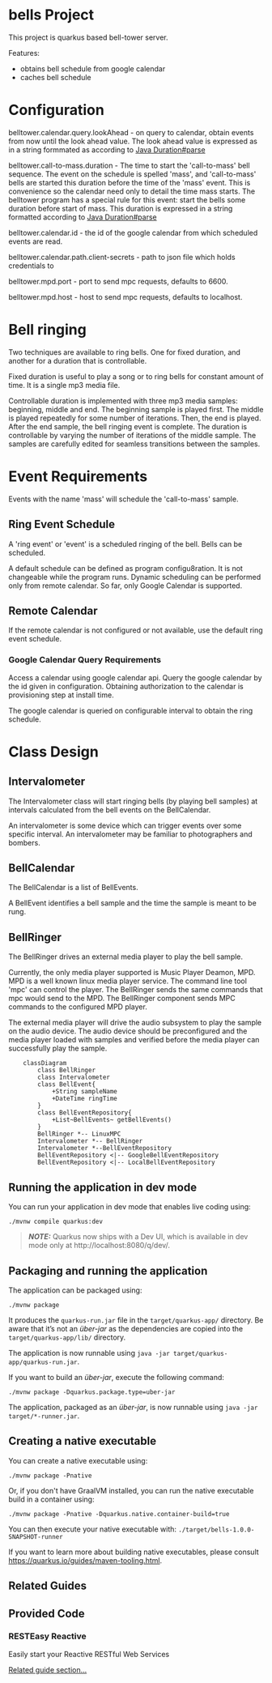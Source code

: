 # bells Project

This project is quarkus based bell-tower server.

Features:
- obtains bell schedule from google calendar
- caches bell schedule

# Configuration
belltower.calendar.query.lookAhead - on query to calendar,
obtain events from now until the look ahead value.
The look ahead value is expressed as in a string formmated
as according to [Java Duration#parse](https://docs.oracle.com/javase/8/docs/api/java/time/Duration.html#parse-java.lang.CharSequence)

belltower.call-to-mass.duration - The time to start the 'call-to-mass'
bell sequence.
The event on the schedule is spelled 'mass',
and 'call-to-mass' bells are started this duration before the time
of the 'mass' event.
This is convenience so the calendar need only to detail
the time mass starts.
The belltower program has a special rule for this event:
start the bells some duration before start of mass.
This duration is expressed in a string formatted according
to [Java Duration#parse](https://docs.oracle.com/javase/8/docs/api/java/time/Duration.html#parse-java.lang.CharSequence)

belltower.calendar.id - the id of the google calendar from which scheduled events are read.

belltower.calendar.path.client-secrets - path to json file which holds credentials to

belltower.mpd.port - port to send mpc requests, defaults to 6600.

belltower.mpd.host - host to send mpc requests, defaults to localhost.

# Bell ringing

Two techniques are available to ring bells.
One for fixed duration, and another for a duration that is controllable.

Fixed duration is useful to play a song or to ring bells for constant amount of time.
It is a single mp3 media file.

Controllable duration is implemented with three mp3 media samples:  beginning, middle and end.
The beginning sample is played first.
The middle is played repeatedly for some number of iterations.
Then, the end is played.
After the end sample, the bell ringing event is complete.
The duration is controllable by varying the number of iterations of the middle sample.
The samples are carefully edited for seamless transitions between the samples.

# Event Requirements

Events with the name 'mass' will schedule the 'call-to-mass' sample.

## Ring Event Schedule

A 'ring event' or 'event' is a scheduled ringing of the bell.
Bells can be scheduled.

A default schedule can be defined as program configu8ration.
It is not changeable while the program runs.
Dynamic scheduling can be performed only from remote calendar.
So far, only Google Calendar is supported.

## Remote Calendar

If the remote calendar is not configured or not available,
use the default ring event schedule.

### Google Calendar Query Requirements

Access a calendar using google calendar api.
Query the google calendar by the id given in configuration.
Obtaining authorization to the calendar is provisioning step at install time.

The google calendar is queried on configurable interval to obtain the ring schedule.

# Class Design

## Intervalometer
The Intervalometer class will start ringing bells (by playing bell samples)
at intervals calculated from the bell events on the BellCalendar.

An intervalometer is some device which can trigger events over some specific interval.
An intervalometer may be familiar to photographers and bombers.

## BellCalendar
The BellCalendar is a list of BellEvents.

A BellEvent identifies a bell sample 
and the time the sample is meant to be rung.

## BellRinger

The BellRinger drives an external media player to play the bell sample.

Currently, the only media player supported is Music Player Deamon, MPD.
MPD is a well known linux media player service.
The command line tool 'mpc' can control the player.
The BellRinger sends the same commands that mpc would send to the MPD.
The BellRinger component sends MPC commands to the configured MPD player.

The external media player will drive the audio subsystem to
play the sample on the audio device.
The audio device should be preconfigured
and the media player loaded with samples and verified
before the media player can successfully play the sample.

```mermaid
    classDiagram
        class BellRinger
        class Intervalometer
        class BellEvent{
            +String sampleName
            +DateTime ringTime
        }
        class BellEventRepository{
            +List~BellEvents~ getBellEvents()
        }
        BellRinger *-- LinuxMPC
        Intervalometer *-- BellRinger
        Intervalometer *--BellEventRepository
        BellEventRepository <|-- GoogleBellEventRepository
        BellEventRepository <|-- LocalBellEventRepository
```

## Running the application in dev mode

You can run your application in dev mode that enables live coding using:
```shell script
./mvnw compile quarkus:dev
```

> **_NOTE:_**  Quarkus now ships with a Dev UI, which is available in dev mode only at http://localhost:8080/q/dev/.

## Packaging and running the application

The application can be packaged using:
```shell script
./mvnw package
```
It produces the `quarkus-run.jar` file in the `target/quarkus-app/` directory.
Be aware that it’s not an _über-jar_ as the dependencies are copied into the `target/quarkus-app/lib/` directory.

The application is now runnable using `java -jar target/quarkus-app/quarkus-run.jar`.

If you want to build an _über-jar_, execute the following command:
```shell script
./mvnw package -Dquarkus.package.type=uber-jar
```

The application, packaged as an _über-jar_, is now runnable using `java -jar target/*-runner.jar`.

## Creating a native executable

You can create a native executable using: 
```shell script
./mvnw package -Pnative
```

Or, if you don't have GraalVM installed, you can run the native executable build in a container using: 
```shell script
./mvnw package -Pnative -Dquarkus.native.container-build=true
```

You can then execute your native executable with: `./target/bells-1.0.0-SNAPSHOT-runner`

If you want to learn more about building native executables, please consult https://quarkus.io/guides/maven-tooling.html.

## Related Guides


## Provided Code

### RESTEasy Reactive

Easily start your Reactive RESTful Web Services

[Related guide section...](https://quarkus.io/guides/getting-started-reactive#reactive-jax-rs-resources)
